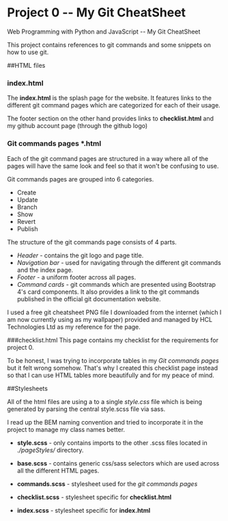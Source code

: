 # Project 0 -- My Git CheatSheet

Web Programming with Python and JavaScript -- My Git CheatSheet

This project contains references to git commands and some snippets on how to use git.

##HTML files
### index.html

The **index.html** is the splash page for the website. It features links to the different git command pages which are categorized for each of their usage.

The footer section on the other hand provides links to **checklist.html** and my github account page (through the github logo)

### Git commands pages *.html
Each of the git command pages are structured in a way where all of the pages will have the same look and feel so that it won't be confusing to use.

Git commands pages are grouped into 6 categories.

- Create
- Update
- Branch
- Show
- Revert
- Publish

The structure of the git commands page consists of 4 parts.

- *Header* - contains the git logo and page title.
- *Navigation bar* - used for navigating through the different git commands and the index page.
- *Footer* - a uniform footer across all pages.
- *Command cards* - git commands which are presented using Bootstrap 4's card components. It also provides a link to the git commands published in the official git documentation website.

I used a free git cheatsheet PNG file I downloaded from the internet (which I am now currently using as my wallpaper) provided and managed by HCL Technologies Ltd as my reference for the page.

###checklist.html
This page contains my checklist for the requirements for project 0. 

To be honest, I was trying to incorporate tables in my *Git commands pages* but it felt wrong somehow. That's why I created this checklist page instead so that I can use HTML tables more beautifully and for my peace of mind.

##Stylesheets

All of the html files are using a <link/> to a single *style.css* file which is being generated by parsing the central style.scss file via sass.

I read up the BEM naming convention and tried to incorporate it in the project to manage my class names better.

- **style.scss** - only contains imports to the other .scss files located in *./pageStyles/* directory.

- **base.scss** - contains generic css/sass selectors which are used across all the different HTML pages.

- **commands.scss** - stylesheet used for the *git commands pages*

- **checklist.scss** - stylesheet specific for **checklist.html**

- **index.scss** - stylesheet specific for **index.html**


